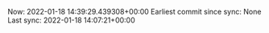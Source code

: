Now: 2022-01-18 14:39:29.439308+00:00 Earliest commit since sync: None Last sync: 2022-01-18 14:07:21+00:00
